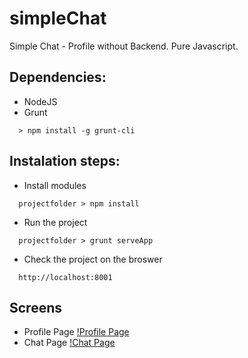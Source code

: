 # simpleChat
Simple Chat - Profile without Backend.
Pure Javascript.

## Dependencies:
- NodeJS
- Grunt
```
  > npm install -g grunt-cli
```

## Instalation steps:
- Install modules
```
  projectfolder > npm install
```
- Run the project
```
  projectfolder > grunt serveApp
```
- Check the project on the broswer
```
  http://localhost:8001
```

## Screens
- Profile Page
[!Profile Page](https://raw.githubusercontent.com/yngrdyn/simpleChat/master/img/Screenshot%20from%202018-02-07%2013-38-49.png)
- Chat Page
[!Chat Page](https://raw.githubusercontent.com/yngrdyn/simpleChat/master/img/Screenshot%20from%202018-02-07%2013-39-31.png)
